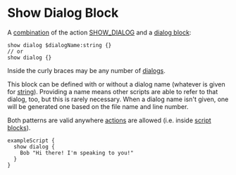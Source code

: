 # Show Dialog Block

A [combination](../mgs/combination_block) of the action [SHOW_DIALOG](../actions/SHOW_DIALOG) and a [dialog block](../mgs/dialog_block):

```
show dialog $dialogName:string {}
// or
show dialog {}
```

Inside the curly braces may be any number of [dialogs](../mgs/dialogs_mgs).

This block can be defined with or without a dialog name (whatever is given for [string](../mgs/variables_mgs#string)). Providing a name means other scripts are able to refer to that dialog, too, but this is rarely necessary. When a dialog name isn't given, one will be generated one based on the file name and line number.

Both patterns are valid anywhere [actions](../actions) are allowed (i.e. inside [script blocks](../mgs/script_block)).

```mgs
exampleScript {
  show dialog {
    Bob "Hi there! I'm speaking to you!"
  }
}
```
